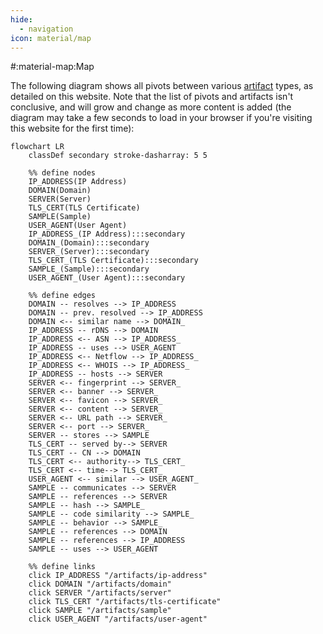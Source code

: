 ```yaml
---
hide:
  - navigation
icon: material/map
---
```


#:material-map:Map

The following diagram shows all pivots between various [artifact](/artifacts) types, as detailed on this website. Note that the list of pivots and artifacts isn't conclusive, and will grow and change as more content is added (the diagram may take a few seconds to load in your browser if you're visiting this website for the first time):

```mermaid
flowchart LR
	classDef secondary stroke-dasharray: 5 5
	
	%% define nodes
	IP_ADDRESS(IP Address)
	DOMAIN(Domain)
	SERVER(Server)
	TLS_CERT(TLS Certificate)
	SAMPLE(Sample)
	USER_AGENT(User Agent)
	IP_ADDRESS_(IP Address):::secondary
	DOMAIN_(Domain):::secondary
	SERVER_(Server):::secondary
	TLS_CERT_(TLS Certificate):::secondary
	SAMPLE_(Sample):::secondary
	USER_AGENT_(User Agent):::secondary
	
	%% define edges
	DOMAIN -- resolves --> IP_ADDRESS
	DOMAIN -- prev. resolved --> IP_ADDRESS
	DOMAIN <-- similar name --> DOMAIN_
	IP_ADDRESS -- rDNS --> DOMAIN
	IP_ADDRESS <-- ASN --> IP_ADDRESS_
	IP_ADDRESS -- uses --> USER_AGENT
	IP_ADDRESS <-- Netflow --> IP_ADDRESS_
	IP_ADDRESS <-- WHOIS --> IP_ADDRESS_
	IP_ADDRESS -- hosts --> SERVER
	SERVER <-- fingerprint --> SERVER_
	SERVER <-- banner --> SERVER_
	SERVER <-- favicon --> SERVER_
	SERVER <-- content --> SERVER_
	SERVER <-- URL path --> SERVER_
	SERVER <-- port --> SERVER_
	SERVER -- stores --> SAMPLE
	TLS_CERT -- served by--> SERVER
	TLS_CERT -- CN --> DOMAIN
	TLS_CERT <-- authority--> TLS_CERT_
	TLS_CERT <-- time--> TLS_CERT_
	USER_AGENT <-- similar --> USER_AGENT_
	SAMPLE -- communicates --> SERVER
	SAMPLE -- references --> SERVER
	SAMPLE -- hash --> SAMPLE_
	SAMPLE -- code similarity --> SAMPLE_
	SAMPLE -- behavior --> SAMPLE_
	SAMPLE -- references --> DOMAIN
	SAMPLE -- references --> IP_ADDRESS
	SAMPLE -- uses --> USER_AGENT
	
	%% define links
	click IP_ADDRESS "/artifacts/ip-address"
	click DOMAIN "/artifacts/domain"
	click SERVER "/artifacts/server"
	click TLS_CERT "/artifacts/tls-certificate"
	click SAMPLE "/artifacts/sample"
	click USER_AGENT "/artifacts/user-agent"
```